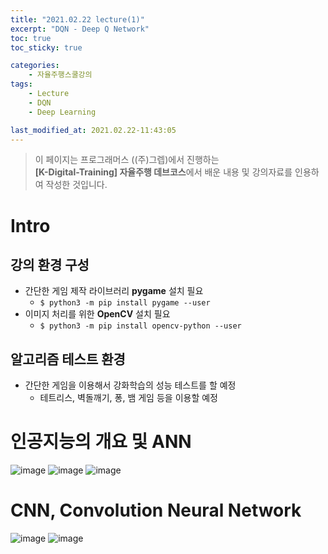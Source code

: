 ```yaml
---
title: "2021.02.22 lecture(1)"
excerpt: "DQN - Deep Q Network"
toc: true
toc_sticky: true

categories:
    - 자율주행스쿨강의
tags:
    - Lecture
    - DQN
    - Deep Learning

last_modified_at: 2021.02.22-11:43:05  
---
```


>이 페이지는 프로그래머스 ((주)그렙)에서 진행하는\
**[K-Digital-Training] 자율주행 데브코스**에서 배운 내용 및 강의자료를 인용하여 작성한 것입니다.

# Intro
## 강의 환경 구성
- 간단한 게임 제작 라이브러리 **pygame** 설치 필요
    - `$ python3 -m pip install pygame --user`
- 이미지 처리를 위한 **OpenCV** 설치 필요
    - `$ python3 -m pip install opencv-python --user`

## 알고리즘 테스트 환경
- 간단한 게임을 이용해서 강화학습의 성능 테스트를 할 예정
    - 테트리스, 벽돌깨기, 퐁, 뱀 게임 등을 이용할 예정

# 인공지능의 개요 및 ANN
![image](/assets/images/lecture/week13_imgs/210222_01.jpeg)
![image](/assets/images/lecture/week13_imgs/210222_02.jpeg)
![image](/assets/images/lecture/week13_imgs/210222_03.jpeg)

# CNN, Convolution Neural Network
![image](/assets/images/lecture/week13_imgs/210222_04.jpeg)
![image](/assets/images/lecture/week13_imgs/210222_05.jpeg)
